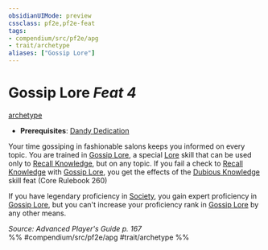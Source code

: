 ```yaml
---
obsidianUIMode: preview
cssclass: pf2e,pf2e-feat
tags:
- compendium/src/pf2e/apg
- trait/archetype
aliases: ["Gossip Lore"]
---
```

# Gossip Lore  *Feat 4*  
[archetype](archetype.md "Archetype Feat Trait")  

- **Prerequisites**: [Dandy Dedication](dandy-dedication-apg.md)

Your time gossiping in fashionable salons keeps you informed on every topic. You are trained in [Gossip Lore](skills.md#Lore), a special [Lore](skills.md#Lore) skill that can be used only to [Recall Knowledge](recall-knowledge.md), but on any topic. If you fail a check to [Recall Knowledge](recall-knowledge.md) with [Gossip Lore](skills.md#Lore), you get the effects of the [Dubious Knowledge](dubious-knowledge.md) skill feat (Core Rulebook 260)

If you have legendary proficiency in [Society](skills.md#Society), you gain expert proficiency in [Gossip Lore](skills.md#Lore), but you can't increase your proficiency rank in [Gossip Lore](skills.md#Lore) by any other means.

*Source: Advanced Player's Guide p. 167*  
%% #compendium/src/pf2e/apg #trait/archetype %%